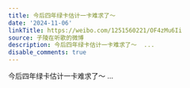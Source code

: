 ```yaml
---
title: 今后四年绿卡估计一卡难求了～
date: '2024-11-06'
linkTitle: https://weibo.com/1251560221/OF4zMu6Ii
source: 子陵在听歌的微博
description: 今后四年绿卡估计一卡难求了～  ...
disable_comments: true
---
```

今后四年绿卡估计一卡难求了～  ...